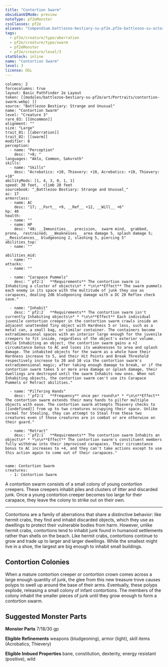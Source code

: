 ```yaml
---
title: "Contortion Swarm"
obsidianUIMode: preview
noteType: pf2eMonster
cssClasses: pf2e
aliases: "Compendium.battlezoo-bestiary-su-pf2e.pf2e-battlezoo-su-actors.Actor.nO7Oyl6hWhd2XeZl" 
tags:
  - pf2e/creature/type/aberration
  - pf2e/creature/type/swarm
  - pf2eMonster
  - pf2e/creature/level/3
statblock: inline
name: "Contortion Swarm"
level: 3
license: OGL
---
```


```statblock
columns: 2
forcecolumns: true
layout: Basic Pathfinder 2e Layout
token: [[modules/battlezoo-bestiary-su-pf2e/art/Portraits/contortion-swarm.webp| ]]
source: "Battlezoo Bestiary: Strange and Unusual"
name: "Contortion Swarm"
level: "Creature 3"
rare_03: [[Uncommon]]
alignment: ""
size: "Large"
trait_01: [[aberration]]
trait_02: [[swarm]]
modifier: 8
perception:
  - name: "Perception"
    desc: "+8; "
languages: "Aklo, Common, Sakvroth"
skills:
  - name: "Skills"
    desc: "Acrobatics: +10, Thievery: +10, Acrobatics: +10, Thievery: +10"
abilityMods: [1, 4, 3, 0, 1, 1]
speed: 30 feet,  climb 20 feet
sourcebook: "_Battlezoo Bestiary: Strange and Unusual_"
ac: 17
armorclass:
  - name: AC
    desc: "17; __Fort__ +9, __Ref__ +12, __Will__ +6"
hp: 40
health:
  - name: ""
  - name: HP
    desc: "40; __Immunities__  precision,  swarm mind,  grabbed,  prone,  restrained; __Weaknesses__ area damage 5, splash damage 5; __Resistances__ bludgeoning 2, slashing 5, piercing 5"
abilities_top:
  - name: ""

abilities_mid:
  - name: ""
attacks:
  - name: ""

  - name: "Carapace Pummels"
    desc: "`pf2:1`  **Requirements** The contortion swarm is Inhabiting a cluster of objects\n* * *\n\n**Effect** The swarm pummels each enemy in its space with the multitude of junk they use as carapaces, dealing 2d6 bludgeoning damage with a DC 20 Reflex check save."

  - name: "Inhabit"
    desc: "`pf2:2`  **Requirements** The contortion swarm isn't currently Inhabiting objects\n* * *\n\n**Effect** Each individual juvenile contortion creeper in the contortion swarm crawls inside an adjacent unattended Tiny object with Hardness 5 or less, such as a metal can, a small bag, or similar container. The containers become extradimensional spaces with an interior large enough for the juvenile creepers to fit inside, regardless of the object's exterior volume. While Inhabiting an object, the contortion swarm gains a +2 circumstance bonus to AC and loses its weaknesses to area and splash damage. The inhabited objects for the swarm as a whole have their Hardness increase to 5, and their Hit Points and Break Threshold respectively increase to 20 and 10 via the contortion swarm's extradimensional magic; after taking enough damage to break, or if the contortion swarm takes 5 or more area damage or splash damage, their dwellings are destroyed until the swarm Inhabits new ones. When not Inhabiting objects, the contortion swarm can't use its Carapace Pummels or Retract abilities."

  - name: "Pilfering Hands"
    desc: "`pf2:1`  **Frequency** once per round\n* * *\n\n**Effect** The contortion swarm extends their many hands to pilfer multiple objects with ease. The contortion swarm attempts Thievery checks to [[undefined]] from up to two creatures occupying their space. Unlike normal for Stealing, they can attempt to Steal from these two creatures even if those creatures are in combat or are otherwise on their guard."

  - name: "Retract"
    desc: "`pf2:1`  **Requirements** The contortion swarm Inhabits an object\n* * *\n\n**Effect** The contortion swarm's constituent members fully withdraw into their improvised carapaces. Their circumstance bonus to AC increases to +4, and they can't take actions except to use this action again to come out of their carapaces."
 
```

```encounter-table
name: Contortion Swarm
creatures:
  - 1: Contortion Swarm
```



A contortion swarm consists of a small colony of young contortion creepers. These creepers inhabit piles and clusters of litter and discarded junk. Once a young contortion creeper becomes too large for their carapace, they leave the colony to strike out on their own.

* * *

Contortions are a family of aberrations that share a distinctive behavior: like hermit crabs, they find and inhabit discarded objects, which they use as dwellings to protect their vulnerable bodies from harm. However, unlike hermit crabs, contortions tend to inhabit junk found in humanoid settlements rather than shells on the beach. Like hermit crabs, contortions continue to grow and trade up to larger and larger dwellings. While the smallest might live in a shoe, the largest are big enough to inhabit small buildings.

## Contortion Colonies

When a mature contortion creeper or contortion crown comes across a large enough quantity of junk, the glee from this new treasure trove causes polyps to swell up around the base of their arms. Eventually, these polyps explode, releasing a small colony of infant contortions. The members of the colony inhabit the smaller pieces of junk until they grow enough to form a contortion swarm.

## Suggested Monster Parts

**Monster Parts** 7/18/30 gp

**Eligible Refinements** weapons (bludgeoning), armor (light), skill items (Acrobatics, Thievery)

**Eligible Imbued Properties** bane, constitution, dexterity, energy resistant (positive), wild
